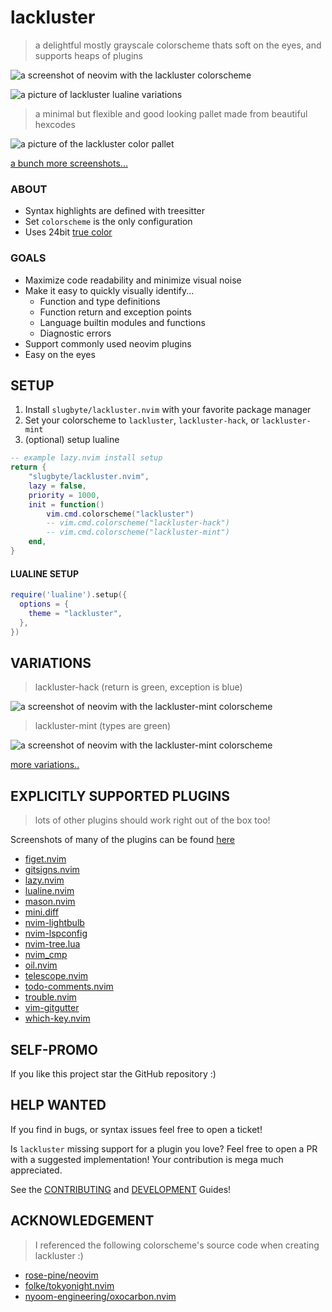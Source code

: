 # lackluster
> a delightful mostly grayscale colorscheme thats soft on the eyes, and supports heaps of plugins

![a screenshot of neovim with the lackluster colorscheme](https://raw.githubusercontent.com/slugbyte/lackluster.nvim/main/asset/img/lackluster.png)

![a picture of lackluster lualine variations](https://raw.githubusercontent.com/slugbyte/lackluster.nvim/main/asset/img/detail/lackluster-lualine.png)

> a minimal but flexible and good looking pallet made from beautiful hexcodes

![a picture of the lackluster color pallet](https://raw.githubusercontent.com/slugbyte/lackluster.nvim/main/asset/img/lackluster-pallet.png)

[a bunch more screenshots...](./SCREENSHOT.md)

### ABOUT
* Syntax highlights are defined with treesitter
* Set `colorscheme` is the only configuration
* Uses 24bit [true color](https://en.wikipedia.org/wiki/ANSI_escape_code#24-bit)

### GOALS
* Maximize code readability and minimize visual noise
* Make it easy to quickly visually identify...
  * Function and type definitions
  * Function return and exception points
  * Language builtin modules and functions
  * Diagnostic errors
* Support commonly used neovim plugins
* Easy on the eyes

## SETUP
1. Install `slugbyte/lackluster.nvim` with your favorite package manager
2. Set your colorscheme to `lackluster`, `lackluster-hack`, or `lackluster-mint`
3. (optional) setup lualine

```lua 
-- example lazy.nvim install setup
return {
    "slugbyte/lackluster.nvim",
    lazy = false,
    priority = 1000,
    init = function()
        vim.cmd.colorscheme("lackluster")
        -- vim.cmd.colorscheme("lackluster-hack")
        -- vim.cmd.colorscheme("lackluster-mint")
    end,
}
```

#### LUALINE SETUP
```lua
require('lualine').setup({
  options = {
    theme = "lackluster",
  },
})
```

## VARIATIONS
> lackluster-hack (return is green, exception is blue)

![a screenshot of neovim with the lackluster-mint colorscheme](./asset/img/theme/lackluster-hack.png)

> lackluster-mint (types are green)

![a screenshot of neovim with the lackluster-mint colorscheme](./asset/img/theme/lackluster-mint.png)

[more variations..](./SCREENSHOT.md#experimental-variations)

## EXPLICITLY SUPPORTED PLUGINS
> lots of other plugins should work right out of the box too!

Screenshots of many of the plugins can be found [here](./SCREENSHOT.md)

* [figet.nvim](https://github.com/j-hui/fidget.nvim)
* [gitsigns.nvim](https://github.com/lewis6991/gitsigns.nvim)
* [lazy.nvim](https://github.com/folke/lazy.nvim)
* [lualine.nvim](https://github.com/nvim-lualine/lualine.nvim)
* [mason.nvim](https://github.com/williamboman/mason.nvim)
* [mini.diff](https://github.com/echasnovski/mini.diff)
* [nvim-lightbulb](https://github.com/kosayoda/nvim-lightbulb)
* [nvim-lspconfig](https://github.com/neovim/nvim-lspconfig)
* [nvim-tree.lua](https://github.com/nvim-tree/nvim-tree.lua/tree/master?tab=readme-ov-file)
* [nvim\_cmp](https://github.com/hrsh7th/nvim-cmp)
* [oil.nvim](https://github.com/stevearc/oil.nvim)
* [telescope.nvim](https://github.com/nvim-telescope/telescope.nvim)
* [todo-comments.nvim](https://github.com/folke/todo-comments.nvim)
* [trouble.nvim](https://github.com/folke/trouble.nvim)
* [vim-gitgutter](https://github.com/airblade/vim-gitgutter)
* [which-key.nvim](https://github.com/folke/which-key.nvim)

## SELF-PROMO
If you like this project star the GitHub repository :)

## HELP WANTED
If you find in bugs, or syntax issues feel free to open a ticket!

Is `lackluster` missing support for a plugin you love? Feel free to open a PR with a
suggested implementation! Your contribution is mega much appreciated.

See the [CONTRIBUTING](./CONTRIBUTING.md) and [DEVELOPMENT](./DEVELOPMENT.md) Guides!

## ACKNOWLEDGEMENT
> I referenced the following colorscheme's source code when creating lackluster :)
* [rose-pine/neovim](https://github.com/rose-pine/neovim)
* [folke/tokyonight.nvim](https://github.com/folke/tokyonight.nvim/tree/main)
* [nyoom-engineering/oxocarbon.nvim](https://github.com/nyoom-engineering/oxocarbon.nvim)
